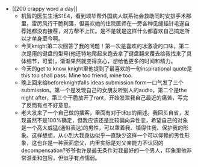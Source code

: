 - [[200 crappy word a day]]
	- 机智的医生生活S1E4，看到颂华帮外国病人联系社会救助同时安排手术那里，雷厉风行干脆利落，但喜欢她的住院医师在一旁各种见缝插针毛遂自荐她都没有接茬，对方帮不上忙。是不是就是这样什么都喜欢自己搞定所以才单身至今啊。
	- 今天knight第二次回答了我的问题！第一次是喜欢的冰激凌的口味，第二次是用的键盘的型号(他还特地爬起来跑去拿了键盘翻来覆去给我找来了具体细节，可爱)，渐渐果然就变得贪心，想给他更多的时间和精力。
	- 今天的get to know knight里他提到了最喜欢的一句inspirational quote是this too shall pass. Mine too friend, mine too.
	- 晚上回来给beforeknightfalls ideas submission form一口气发了三个submission。第一个是发现自己的女朋友听别人的audio，第二个是the night after，第三个干脆放开了rant，开始发泄我自己最近的痛苦，写完了反而有点不好意思。
	- 老大发来了一个自己做的播客，里面有对于t和p的阐述。我回头自省，发现虽然不是100%确定，但我应该还是比较偏向异性恋，希望自己的对象是一个高大威猛(通俗表达)的男性，可以罩着我、镇得住我、保护我的形象。这样想想，从小到大我身边似乎一直缺少这样一个可以仰赖的男性形象，这也许是一种表面恋父，内里实际是对父亲能力不认同的decompensation?爷爷也许是最无条件对我最好的一个男人，印象里他非常温柔和包容，但似乎有点懦弱。